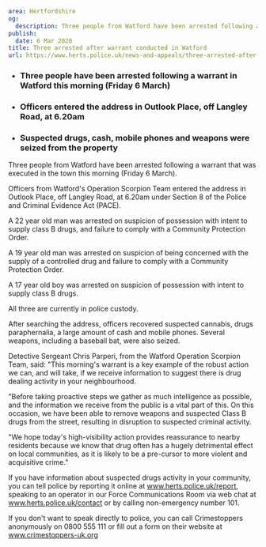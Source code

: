 ```yaml
area: Hertfordshire
og:
  description: Three people from Watford have been arrested following a warrant that was executed in the town this morning (Friday 6 March).
publish:
  date: 6 Mar 2020
title: Three arrested after warrant conducted in Watford
url: https://www.herts.police.uk/news-and-appeals/three-arrested-after-warrant-conducted-in-watford-1406
```

* ### Three people have been arrested following a warrant in Watford this morning (Friday 6 March)

 * ### Officers entered the address in Outlook Place, off Langley Road, at 6.20am

 * ### Suspected drugs, cash, mobile phones and weapons were seized from the property

Three people from Watford have been arrested following a warrant that was executed in the town this morning (Friday 6 March).

Officers from Watford's Operation Scorpion Team entered the address in Outlook Place, off Langley Road, at 6.20am under Section 8 of the Police and Criminal Evidence Act (PACE).

A 22 year old man was arrested on suspicion of possession with intent to supply class B drugs, and failure to comply with a Community Protection Order.

A 19 year old man was arrested on suspicion of being concerned with the supply of a controlled drug and failure to comply with a Community Protection Order.

A 17 year old boy was arrested on suspicion of possession with intent to supply class B drugs.

All three are currently in police custody.

After searching the address, officers recovered suspected cannabis, drugs paraphernalia, a large amount of cash and mobile phones. Several weapons, including a baseball bat, were also seized.

Detective Sergeant Chris Parperi, from the Watford Operation Scorpion Team, said: "This morning's warrant is a key example of the robust action we can, and will take, if we receive information to suggest there is drug dealing activity in your neighbourhood.

"Before taking proactive steps we gather as much intelligence as possible, and the information we receive from the public is a vital part of this. On this occasion, we have been able to remove weapons and suspected Class B drugs from the street, resulting in disruption to suspected criminal activity.

"We hope today's high-visibility action provides reassurance to nearby residents because we know that drug often has a hugely detrimental effect on local communities, as it is likely to be a pre-cursor to more violent and acquisitive crime."

If you have information about suspected drugs activity in your community, you can tell police by reporting it online at www.herts.police.uk/report, speaking to an operator in our Force Communications Room via web chat at www.herts.police.uk/contact or by calling non-emergency number 101.

If you don't want to speak directly to police, you can call Crimestoppers anonymously on 0800 555 111 or fill out a form on their website at www.crimestoppers-uk.org
